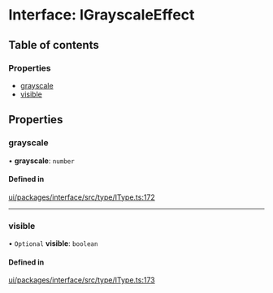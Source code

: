 # Interface: IGrayscaleEffect

## Table of contents

### Properties

- [grayscale](IGrayscaleEffect.md#grayscale)
- [visible](IGrayscaleEffect.md#visible)

## Properties

### grayscale

• **grayscale**: `number`

#### Defined in

[ui/packages/interface/src/type/IType.ts:172](https://github.com/leaferjs/leafer-ui/blob/63b7718/packages/interface/src/type/IType.ts#L172)

___

### visible

• `Optional` **visible**: `boolean`

#### Defined in

[ui/packages/interface/src/type/IType.ts:173](https://github.com/leaferjs/leafer-ui/blob/63b7718/packages/interface/src/type/IType.ts#L173)
